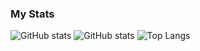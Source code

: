 ### My Stats

![GitHub stats](https://github-profile-summary-cards.vercel.app/api/cards/profile-details?username=syuuma-ito&theme=transparent)
![GitHub stats](https://github-readme-stats.vercel.app/api?username=syuuma-ito&rank_icon=github&theme=transparent&hide_border=true)
![Top Langs](https://github-readme-stats.vercel.app/api/top-langs/?username=syuuma-ito&layout=compact&langs_count=6&theme=transparent&hide_border=true)
